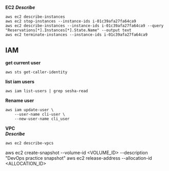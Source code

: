 **EC2**
***Describe***
```
aws ec2 describe-instances
aws ec2 stop-instances --instance-ids i-01c39afa27fa64ca9
aws ec2 describe-instances --instance-ids i-01c39afa27fa64ca9 --query "Reservations[*].Instances[*].State.Name" --output text
aws ec2 terminate-instances --instance-ids i-01c39afa27fa64ca9
```

## IAM

**get current user**
```
aws sts get-caller-identity
```

**list iam users**
```
aws iam list-users | grep sesha-read
```
**Rename user**
```
aws iam update-user \
    --user-name cli-user \
    --new-user-name cli_user
```


**VPC**  
***Describe***
```
aws ec2 describe-vpcs
```

aws ec2 create-snapshot --volume-id <VOLUME_ID> --description "DevOps practice snapshot"
aws ec2 release-address --allocation-id <ALLOCATION_ID>

